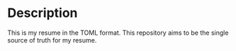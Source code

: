 # Description
This is my resume in the TOML format. This repository aims to be the single source of truth for my resume.